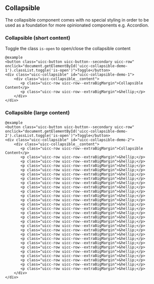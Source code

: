 ## Collapsible

The collapsible component comes with no special styling in order to be used as a foundation for more opinionated components e.g. Accordion.

### Collapsible (short content)

Toggle the class `is-open` to open/close the collapsible content

    @example
    <button class="uicc-button uicc-button--secondary uicc-row" onclick="document.getElementById('uicc-collapsible-demo-1').classList.toggle('is-open')">Toggle</button>
    <div class="uicc-collapsible" id="uicc-collapsible-demo-1">
        <div class="uicc-collapsible__content">
           <p class="uicc-row uicc-row--extraBigMargin">Collapsible Content</p>
           <p class="uicc-row uicc-row--extraBigMargin">&hellip;</p>
        </div>
    </div>

### Collapsible (large content)

    @example
    <button class="uicc-button uicc-button--secondary uicc-row" onclick="document.getElementById('uicc-collapsible-demo-2').classList.toggle('is-open')">Toggle</button>
    <div class="uicc-collapsible" id="uicc-collapsible-demo-2">
        <div class="uicc-collapsible__content">
           <p class="uicc-row uicc-row--extraBigMargin">Collapsible Content</p>
           <p class="uicc-row uicc-row--extraBigMargin">&hellip;</p>
           <p class="uicc-row uicc-row--extraBigMargin">&hellip;</p>
           <p class="uicc-row uicc-row--extraBigMargin">&hellip;</p>
           <p class="uicc-row uicc-row--extraBigMargin">&hellip;</p>
           <p class="uicc-row uicc-row--extraBigMargin">&hellip;</p>
           <p class="uicc-row uicc-row--extraBigMargin">&hellip;</p>
           <p class="uicc-row uicc-row--extraBigMargin">&hellip;</p>
           <p class="uicc-row uicc-row--extraBigMargin">&hellip;</p>
           <p class="uicc-row uicc-row--extraBigMargin">&hellip;</p>
           <p class="uicc-row uicc-row--extraBigMargin">&hellip;</p>
           <p class="uicc-row uicc-row--extraBigMargin">&hellip;</p>
           <p class="uicc-row uicc-row--extraBigMargin">&hellip;</p>
           <p class="uicc-row uicc-row--extraBigMargin">&hellip;</p>
           <p class="uicc-row uicc-row--extraBigMargin">&hellip;</p>
           <p class="uicc-row uicc-row--extraBigMargin">&hellip;</p>
           <p class="uicc-row uicc-row--extraBigMargin">&hellip;</p>
           <p class="uicc-row uicc-row--extraBigMargin">&hellip;</p>
           <p class="uicc-row uicc-row--extraBigMargin">&hellip;</p>
           <p class="uicc-row uicc-row--extraBigMargin">&hellip;</p>
           <p class="uicc-row uicc-row--extraBigMargin">&hellip;</p>
           <p class="uicc-row uicc-row--extraBigMargin">&hellip;</p>
           <p class="uicc-row uicc-row--extraBigMargin">&hellip;</p>
           <p class="uicc-row uicc-row--extraBigMargin">&hellip;</p>
           <p class="uicc-row uicc-row--extraBigMargin">&hellip;</p>
           <p class="uicc-row uicc-row--extraBigMargin">&hellip;</p>
           <p class="uicc-row uicc-row--extraBigMargin">&hellip;</p>
           <p class="uicc-row uicc-row--extraBigMargin">&hellip;</p>
        </div>
    </div>

